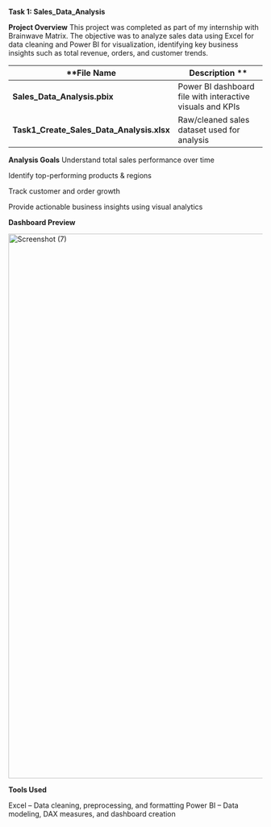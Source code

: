 **Task 1: Sales_Data_Analysis**

**Project Overview**
This project was completed as part of my internship with Brainwave Matrix.
The objective was to analyze sales data using Excel for data cleaning and Power BI for visualization, identifying key business insights such as total revenue, orders, and customer trends.

| **File Name                                     | Description  **                                             |
| --------------------------------------------- | --------------------------------------------------------- |
| **Sales\_Data\_Analysis.pbix**                | Power BI dashboard file with interactive visuals and KPIs |
| **Task1\_Create\_Sales\_Data\_Analysis.xlsx** | Raw/cleaned sales dataset used for analysis               |

**Analysis Goals**
Understand total sales performance over time

Identify top-performing products & regions

Track customer and order growth

Provide actionable business insights using visual analytics


**Dashboard Preview**

<img width="1920" height="1080" alt="Screenshot (7)" src="https://github.com/user-attachments/assets/97d728f1-5b8f-4024-83e1-369d8e757f87" />

 **Tools Used**

Excel – Data cleaning, preprocessing, and formatting
Power BI – Data modeling, DAX measures, and dashboard creation
